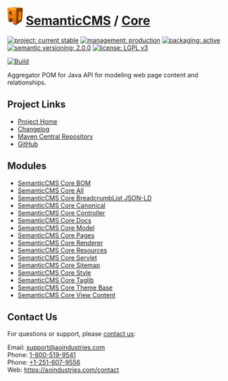 # [<img src="ao-logo.png" alt="AO Logo" width="35" height="40">](https://github.com/aoindustries) [SemanticCMS](https://github.com/aoindustries/semanticcms) / [Core](https://github.com/aoindustries/semanticcms-core)

[![project: current stable](https://semanticcms.com/ao-badges/project-current-stable.svg)](https://aoindustries.com/life-cycle#project-current-stable)
[![management: production](https://semanticcms.com/ao-badges/management-production.svg)](https://aoindustries.com/life-cycle#management-production)
[![packaging: active](https://semanticcms.com/ao-badges/packaging-active.svg)](https://aoindustries.com/life-cycle#packaging-active)  
[![semantic versioning: 2.0.0](https://semanticcms.com/ao-badges/semver-2.0.0.svg)](http://semver.org/spec/v2.0.0.html)
[![license: LGPL v3](https://semanticcms.com/ao-badges/license-lgpl-3.0.svg)](https://www.gnu.org/licenses/lgpl-3.0)

[![Build](https://github.com/aoindustries/semanticcms-core/workflows/Build/badge.svg?branch=master)](https://github.com/aoindustries/semanticcms-core/actions?query=workflow%3ABuild)

Aggregator POM for Java API for modeling web page content and relationships.

## Project Links
* [Project Home](https://semanticcms.com/core/)
* [Changelog](https://semanticcms.com/core/changelog)
* [Maven Central Repository](https://search.maven.org/artifact/com.semanticcms/semanticcms-core)
* [GitHub](https://github.com/aoindustries/semanticcms-core)

## Modules
* [SemanticCMS Core BOM](https://github.com/aoindustries/semanticcms-core-bom)
* [SemanticCMS Core All](https://github.com/aoindustries/semanticcms-core-all)
* [SemanticCMS Core BreadcrumbList JSON-LD](https://github.com/aoindustries/semanticcms-core-breadcrumblist-json-ld)
* [SemanticCMS Core Canonical](https://github.com/aoindustries/semanticcms-core-canonical)
* [SemanticCMS Core Controller](https://github.com/aoindustries/semanticcms-core-controller)
* [SemanticCMS Core Docs](https://github.com/aoindustries/semanticcms-core-docs)
* [SemanticCMS Core Model](https://github.com/aoindustries/semanticcms-core-model)
* [SemanticCMS Core Pages](https://github.com/aoindustries/semanticcms-core-pages)
* [SemanticCMS Core Renderer](https://github.com/aoindustries/semanticcms-core-renderer)
* [SemanticCMS Core Resources](https://github.com/aoindustries/semanticcms-core-resources)
* [SemanticCMS Core Servlet](https://github.com/aoindustries/semanticcms-core-servlet)
* [SemanticCMS Core Sitemap](https://github.com/aoindustries/semanticcms-core-sitemap)
* [SemanticCMS Core Style](https://github.com/aoindustries/semanticcms-core-style)
* [SemanticCMS Core Taglib](https://github.com/aoindustries/semanticcms-core-taglib)
* [SemanticCMS Core Theme Base](https://github.com/aoindustries/semanticcms-core-theme-base)
* [SemanticCMS Core View Content](https://github.com/aoindustries/semanticcms-core-view-content)

## Contact Us
For questions or support, please [contact us](https://aoindustries.com/contact):

Email: [support@aoindustries.com](mailto:support@aoindustries.com)  
Phone: [1-800-519-9541](tel:1-800-519-9541)  
Phone: [+1-251-607-9556](tel:+1-251-607-9556)  
Web: https://aoindustries.com/contact
